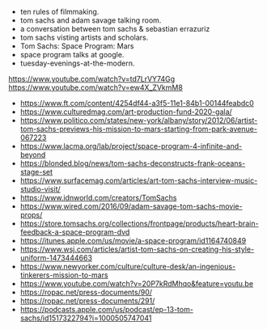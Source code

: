 * ten rules of filmmaking.
* tom sachs and adam savage talking room.
* a conversation between tom sachs & sebastian errazuriz
* tom sachs visting artists and scholars.
* Tom Sachs: Space Program: Mars
* space program talks at google.
* tuesday-evenings-at-the-modern.

https://www.youtube.com/watch?v=td7LrVY74Gg
https://www.youtube.com/watch?v=ew4X_ZVkmM8


- https://www.ft.com/content/4254df44-a3f5-11e1-84b1-00144feabdc0
- https://www.culturedmag.com/art-production-fund-2020-gala/
- https://www.politico.com/states/new-york/albany/story/2012/06/artist-tom-sachs-previews-his-mission-to-mars-starting-from-park-avenue-067223
- https://www.lacma.org/lab/project/space-program-4-infinite-and-beyond
- https://blonded.blog/news/tom-sachs-deconstructs-frank-oceans-stage-set
- https://www.surfacemag.com/articles/art-tom-sachs-interview-music-studio-visit/
- https://www.idnworld.com/creators/TomSachs
- https://www.wired.com/2016/09/adam-savage-tom-sachs-movie-props/
- https://store.tomsachs.org/collections/frontpage/products/heart-brain-feedback-a-space-program-dvd
- https://itunes.apple.com/us/movie/a-space-program/id1164740849
- https://www.wsj.com/articles/artist-tom-sachs-on-creating-his-style-uniform-1473444663
- https://www.newyorker.com/culture/culture-desk/an-ingenious-tinkerers-mission-to-mars
- https://www.youtube.com/watch?v=20P7kRdMhqo&feature=youtu.be
- https://ropac.net/press-documents/90/
- https://ropac.net/press-documents/291/
- https://podcasts.apple.com/us/podcast/ep-13-tom-sachs/id1517322794?i=1000505747041




